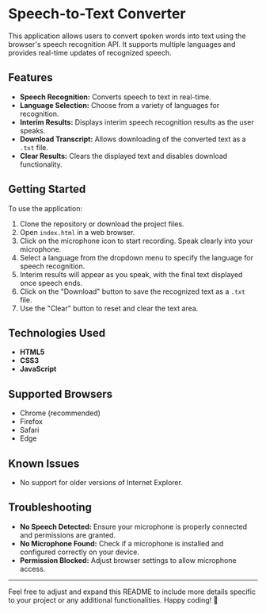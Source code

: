 
# Speech-to-Text Converter

This application allows users to convert spoken words into text using the browser's speech recognition API. It supports multiple languages and provides real-time updates of recognized speech.

## Features

- **Speech Recognition:** Converts speech to text in real-time.
- **Language Selection:** Choose from a variety of languages for recognition.
- **Interim Results:** Displays interim speech recognition results as the user speaks.
- **Download Transcript:** Allows downloading of the converted text as a `.txt` file.
- **Clear Results:** Clears the displayed text and disables download functionality.

## Getting Started

To use the application:

1. Clone the repository or download the project files.
2. Open `index.html` in a web browser.
3. Click on the microphone icon to start recording. Speak clearly into your microphone.
4. Select a language from the dropdown menu to specify the language for speech recognition.
5. Interim results will appear as you speak, with the final text displayed once speech ends.
6. Click on the "Download" button to save the recognized text as a `.txt` file.
7. Use the "Clear" button to reset and clear the text area.

## Technologies Used

- **HTML5**
- **CSS3**
- **JavaScript**

## Supported Browsers

- Chrome (recommended)
- Firefox
- Safari
- Edge

## Known Issues

- No support for older versions of Internet Explorer.

## Troubleshooting

- **No Speech Detected:** Ensure your microphone is properly connected and permissions are granted.
- **No Microphone Found:** Check if a microphone is installed and configured correctly on your device.
- **Permission Blocked:** Adjust browser settings to allow microphone access.

---

Feel free to adjust and expand this README to include more details specific to your project or any additional functionalities. Happy coding! 🚀
